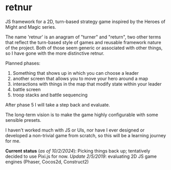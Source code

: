 # retnur
JS framework for a 2D, turn-based strategy game inspired by the Heroes of Might and Magic series.

The name 'retnur' is an anagram of "turner" and "return", two other terms that reflect the turn-based style of games and reusable framework nature of the project.  Both of those seem generic or associated with other things, so I have gone with the more distinctive retnur.

Planned phases:
1. Something that shows up in which you can choose a leader
2. another screen that allows you to move your hero around a map
3. interactions with things in the map that modify state within your leader
4. battle screen
5. troop stacks and battle sequencing

After phase 5 I will take a step back and evaluate.

The long-term vision is to make the game highly configurable with some sensible presets.

I haven't worked much with JS or UIs, nor have I ever designed or developed a non-trivial game from scratch, so this will be a learning journey for me.


**Current status** (_as of 10/2/2024_): Picking things back up; tentatively decided to use Pixi.js for now.
_Update 2/5/2019_: evaluating 2D JS game engines (Phaser, Cocos2d, Construct2)
